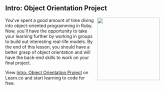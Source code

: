 
## Intro: Object Orientation Project
<img src="https://after-school-assets.s3.amazonaws.com/cooperation.jpg" width="200px" align="right" hspace="10"> You've spent a good amount of time diving into object-oriented programming in Ruby. Now, you'll have the opportunity to take your learning further by working in groups to build out interesting real-life models. By the end of this lesson, you should have a better grasp of object orientation and will have the back-end skills to work on your final project.

<p data-visibility='hidden'>View <a href='https://learn.co/lessons/hs-oo-project-day-intro' title='Intro: Object Orientation Project'>Intro: Object Orientation Project</a> on Learn.co and start learning to code for free.</p>
